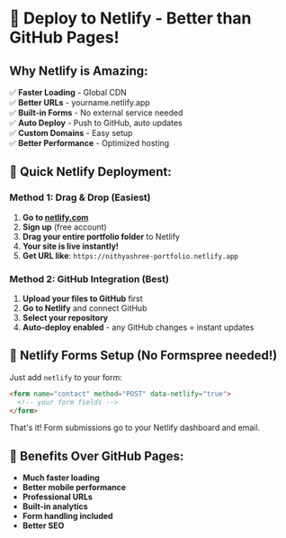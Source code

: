# 🚀 Deploy to Netlify - Better than GitHub Pages!

## Why Netlify is Amazing:

✅ **Faster Loading** - Global CDN  
✅ **Better URLs** - yourname.netlify.app  
✅ **Built-in Forms** - No external service needed  
✅ **Auto Deploy** - Push to GitHub, auto updates  
✅ **Custom Domains** - Easy setup  
✅ **Better Performance** - Optimized hosting  

## 🎯 Quick Netlify Deployment:

### Method 1: Drag & Drop (Easiest)

1. **Go to [netlify.com](https://netlify.com)**
2. **Sign up** (free account)
3. **Drag your entire portfolio folder** to Netlify
4. **Your site is live instantly!**
5. **Get URL like**: `https://nithyashree-portfolio.netlify.app`

### Method 2: GitHub Integration (Best)

1. **Upload your files to GitHub** first
2. **Go to Netlify** and connect GitHub
3. **Select your repository**
4. **Auto-deploy enabled** - any GitHub changes = instant updates

## 📧 Netlify Forms Setup (No Formspree needed!)

Just add `netlify` to your form:

```html
<form name="contact" method="POST" data-netlify="true">
  <!-- your form fields -->
</form>
```

That's it! Form submissions go to your Netlify dashboard and email.

## 🎯 Benefits Over GitHub Pages:

- **Much faster loading**
- **Better mobile performance**
- **Professional URLs**
- **Built-in analytics**
- **Form handling included**
- **Better SEO**